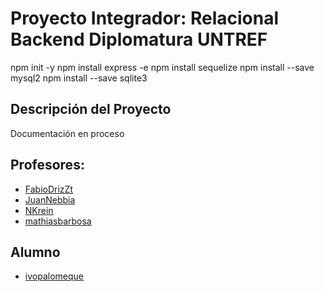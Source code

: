 # Proyecto Integrador: Relacional Backend Diplomatura UNTREF

npm init -y
npm install express -e
npm install sequelize
npm install --save mysql2
npm install --save sqlite3

## Descripción del Proyecto

Documentación en proceso

## Profesores:
   - [FabioDrizZt](https://github.com/FabioDrizZt)
   - [JuanNebbia](https://github.com/JuanNebbia)
   - [NKrein](https://github.com/NKrein)
   - [mathiasbarbosa](https://github.com/mathiasbarbosa)

## Alumno
   - [ivopalomeque](https://github.com/ivopalomeque)
